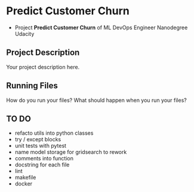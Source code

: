 # Predict Customer Churn

- Project **Predict Customer Churn** of ML DevOps Engineer Nanodegree Udacity

## Project Description
Your project description here.


## Running Files
How do you run your files? What should happen when you run your files?

## TO DO
- refacto utils into python classes
- try / except blocks
- unit tests with pytest
- name model storage for gridsearch to rework
- comments into function
- docstring for each file
- lint 
- makefile
- docker


